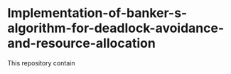 # Implementation-of-banker-s-algorithm-for-deadlock-avoidance-and-resource-allocation

This repository contain
